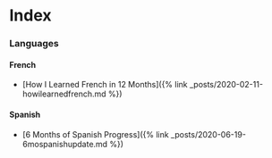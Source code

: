# Index

### Languages

#### French

- [How I Learned French in 12 Months]({% link _posts/2020-02-11-howilearnedfrench.md %})

#### Spanish

- [6 Months of Spanish Progress]({% link _posts/2020-06-19-6mospanishupdate.md %})
